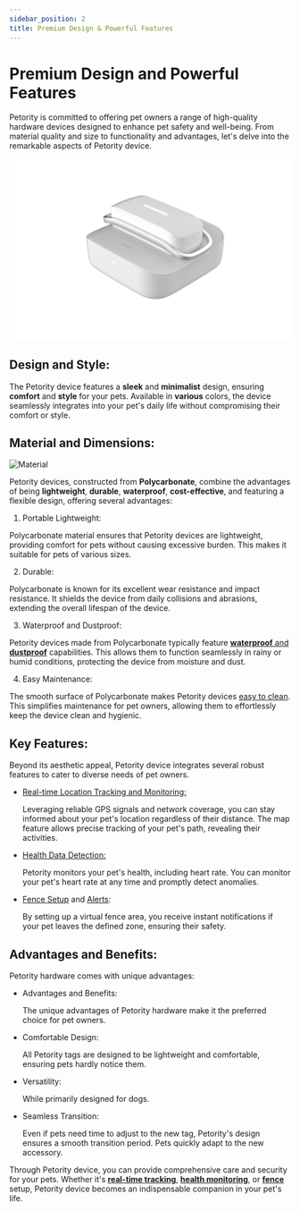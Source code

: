 ```yaml
---
sidebar_position: 2
title: Premium Design & Powerful Features
---
```


# Premium Design and Powerful Features
Petority is committed to offering pet owners a range of high-quality hardware devices designed to enhance pet safety and well-being. From material quality and size to functionality and advantages, let's delve into the remarkable aspects of Petority device.

![device](/img/devices/device.png)

## Design and Style:
The Petority device features a **sleek** and **minimalist** design, ensuring **comfort** and **style** for your pets. Available in **various** colors, the device seamlessly integrates into your pet's daily life without compromising their comfort or style.

## Material and Dimensions:
![Material](/img/devices/material.gif)

Petority devices, constructed from **Polycarbonate**, combine the advantages of being **lightweight**, **durable**, **waterproof**, **cost-effective**, and featuring a flexible design, offering several advantages:

1. Portable Lightweight:

  Polycarbonate material ensures that Petority devices are lightweight, providing comfort for pets without causing excessive burden. This makes it suitable for pets of various sizes.

2. Durable:

  Polycarbonate is known for its excellent wear resistance and impact resistance. It shields the device from daily collisions and abrasions, extending the overall lifespan of the device.

3. Waterproof and Dustproof:

  Petority devices made from Polycarbonate typically feature [**waterproof** and **dustproof**](/docs/devices/general-information/waterproof-dustproof) capabilities. This allows them to function seamlessly in rainy or humid conditions, protecting the device from moisture and dust.

4. Easy Maintenance:

  The smooth surface of Polycarbonate makes Petority devices [easy to clean](/docs/devices/general-information/cleaning). This simplifies maintenance for pet owners, allowing them to effortlessly keep the device clean and hygienic.

## Key Features:
Beyond its aesthetic appeal, Petority device integrates several robust features to cater to diverse needs of pet owners.

+ [Real-time Location Tracking and Monitoring:](/docs/petority/features/live-tracking)
  
    Leveraging reliable GPS signals and network coverage, you can stay informed about your pet's location regardless of their distance. The map feature allows precise tracking of your pet's path, revealing their activities.

+ [Health Data Detection:](/docs/petority/features/health-monitoring)

  Petority monitors your pet's health, including heart rate. You can monitor your pet's heart rate at any time and promptly detect anomalies.
  
+ [Fence Setup](/docs/petority/features/fence) and [Alerts](/docs/petority/notification/fence-event):

    By setting up a virtual fence area, you receive instant notifications if your pet leaves the defined zone, ensuring their safety.

## Advantages and Benefits:
Petority hardware comes with unique advantages:
+ Advantages and Benefits:

    The unique advantages of Petority hardware make it the preferred choice for pet owners.

+ Comfortable Design:

  All Petority tags are designed to be lightweight and comfortable, ensuring pets hardly notice them.
  
+ Versatility:

  While primarily designed for dogs.
  
+ Seamless Transition:

  Even if pets need time to adjust to the new tag, Petority's design ensures a smooth transition period. Pets quickly adapt to the new accessory.

Through Petority device, you can provide comprehensive care and security for your pets. Whether it's [**real-time tracking**](/docs/petority/features/live-tracking), [**health monitoring**](/docs/petority/features/health-monitoring), or [**fence**](/docs/petority/features/Fence) setup, Petority device becomes an indispensable companion in your pet's life.

